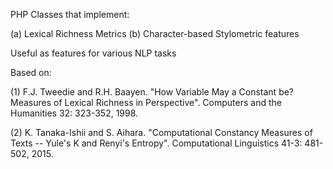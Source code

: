 PHP Classes that implement:

(a) Lexical Richness Metrics
(b) Character-based Stylometric features

Useful as features for various NLP tasks

Based on:

(1) F.J. Tweedie and R.H. Baayen. "How Variable May a Constant be? Measures of Lexical Richness in Perspective". Computers and the Humanities 32: 323-352, 1998.

(2) K. Tanaka-Ishii and S. Aihara. "Computational Constancy Measures of Texts -- Yule's K and Renyi's Entropy". Computational Linguistics 41-3: 481-502, 2015.
